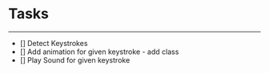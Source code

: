 # Tasks

---

- [] Detect Keystrokes
- [] Add animation for given keystroke - add class
- [] Play Sound for given keystroke
